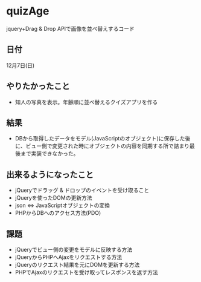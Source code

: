 quizAge
=======

jquery+Drag &amp; Drop APIで画像を並べ替えするコード

## 日付
12月7日(日)

## やりたかったこと
* 知人の写真を表示。年齢順に並べ替えるクイズアプリを作る

## 結果
* DBから取得したデータをモデル(JavaScriptのオブジェクト)に保存した後に、ビュー側で変更された時にオブジェクトの内容を同期する所で詰まり最後まで実装できなかった。

## 出来るようになったこと
* jQueryでドラッグ & ドロップのイベントを受け取ること
* jQueryを使ったDOMの更新方法
* json ⇔ JavaScriptオブジェクトの変換
* PHPからDBへのアクセス方法(PDO)

## 課題
* jQueryでビュー側の変更をモデルに反映する方法
* jQueryからPHPへAjaxをリクエストする方法
* jQueryのリクエスト結果を元にDOMを更新する方法
* PHPでAjaxのリクエストを受け取ってレスポンスを返す方法
